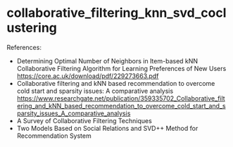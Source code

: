 # collaborative_filtering_knn_svd_coclustering

References:
- Determining Optimal Number of Neighbors in Item-based kNN Collaborative Filtering Algorithm for Learning Preferences of New Users https://core.ac.uk/download/pdf/229273663.pdf
- Collaborative filtering and kNN based recommendation to overcome cold start and sparsity issues: A comparative analysis https://www.researchgate.net/publication/359335702_Collaborative_filtering_and_kNN_based_recommendation_to_overcome_cold_start_and_sparsity_issues_A_comparative_analysis
- A Survey of Collaborative Filtering Techniques 
- Two Models Based on Social Relations and SVD++ Method for Recommendation System

